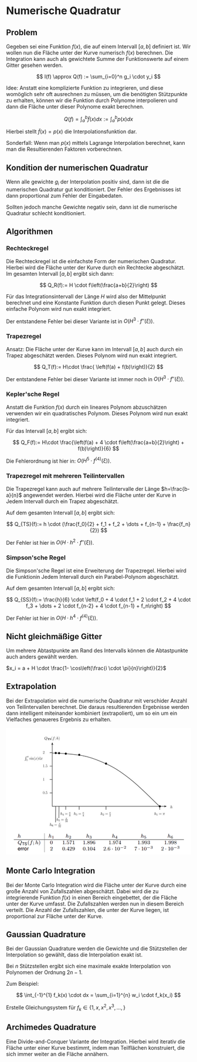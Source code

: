 # Numerische Quadratur

## Problem

Gegeben sei eine Funktion $f(x)$, die auf einem Intervall $[a,b]$ definiert ist. Wir wollen nun die Fläche unter der Kurve numerisch $f(x)$ berechnen. Die Integration kann auch als gewichtete Summe der Funktionswerte auf einem Gitter gesehen werden.

$$
I(f) \approx Q(f) := \sum_{i=0}^n g_i \cdot y_i
$$

Idee: Anstatt eine komplizierte Funktion zu integrieren, und diese womöglich sehr oft ausrechnen zu müssen, um die benötigten Stützpunkte zu erhalten, können wir die Funktion durch Polynome interpolieren und dann die Fläche unter dieser Polynome exakt berechnen.

$$
  Q(f) = \int_a^b \tilde{f}(x) dx := \int_a^b p(x) dx
$$

Hierbei stellt $\tilde{f}(x) = p(x)$ die Interpolationsfunktion dar.

Sonderfall: Wenn man $p(x)$ mittels Lagrange Interpolation berechnet, kann man die Resultierenden Faktoren vorberechnen.

## Kondition der numerischen Quadratur

Wenn alle gewichte $g_i$ der Interpolation positiv sind, dann ist die die numerischen Quadratur gut konditioniert. Der Fehler des Ergebnisses ist dann proportional zum Fehler der Eingabedaten.

Sollten jedoch manche Gewichte negativ sein, dann ist die numerische Quadratur schlecht konditioniert.

## Algorithmen

### Rechteckregel

Die Rechteckregel ist die einfachste Form der numerischen Quadratur. Hierbei wird die Fläche unter der Kurve durch ein Rechtecke abgeschätzt. Im gesamten Intervall $[a,b]$ ergibt sich dann:

$$
Q_R(f):= H \cdot f\left(\frac{a+b}{2}\right)
$$

Für das Integrationsintervall der Länge $H$ wird also der Mittelpunkt berechnet und eine Konstante Funktion durch diesen Punkt gelegt. Dieses einfache Polynom wird nun exakt integriert.

Der entstandene Fehler bei dieser Variante ist in $O(H^3 \cdot f''(\xi))$.

### Trapezregel

Ansatz: Die Fläche unter der Kurve kann im Intervall $[a,b]$ auch durch ein Trapez abgeschätzt werden. Dieses Polynom wird nun exakt integriert.

$$
Q_T(f):= H\cdot \frac{ \left(f(a) + f(b)\right)}{2}
$$

Der entstandene Fehler bei dieser Variante ist immer noch in $O(H^3 \cdot f''(\xi))$.

### Kepler'sche Regel

Anstatt die Funktion $f(x)$ durch ein lineares Polynom abzuschätzen verwenden wir ein quadratisches Polynom. Dieses Polynom wird nun exakt integriert.

Für das Intervall $[a,b]$ ergibt sich:

$$
Q_F(f):= H\cdot  \frac{\left(f(a) + 4 \cdot f\left(\frac{a+b}{2}\right) + f(b)\right)}{6}
$$

Die Fehlerordnung ist hier in: $O(H^5 \cdot f^{(4)}(\xi))$.

### Trapezregel mit mehreren Teilintervallen

Die Trapezregel kann auch auf mehrere Teilintervalle der Länge $h=\frac{b-a}{n}$ angewendet werden. Hierbei wird die Fläche unter der Kurve in Jedem Intervall durch ein Trapez abgeschätzt.

Auf dem gesamten Intervall $[a,b]$ ergibt sich:

$$
Q_{TS}(f):= h \cdot (\frac{f_0}{2} + f_1 + f_2 + \dots + f_{n-1} + \frac{f_n}{2})
$$

Der Fehler ist hier in $O(H\cdot h^2 \cdot f''(\xi))$.

### Simpson'sche Regel

Die Simpson'sche Regel ist eine Erweiterung der Trapezregel. Hierbei wird die Funktionin Jedem Intervall durch ein Parabel-Polynom abgeschätzt.

Auf dem gesamten Intervall $[a,b]$ ergibt sich:

$$
Q_{SS}(f):= \frac{h}{6} \cdot \left(f_0 + 4 \cdot f_1 + 2 \cdot f_2 + 4 \cdot f_3 + \dots + 2 \cdot f_{n-2} + 4 \cdot f_{n-1} + f_n\right)
$$

Der Fehler ist hier in $O(H\cdot h^4 \cdot f^{(4)}(\xi))$.

## Nicht gleichmäßige Gitter

Um mehrere Abtastpunkte am Rand des Intervalls können die Abtastpunkte auch anders gewählt werden.

$x_i = a + H \cdot \frac{1- \cos\left(\frac{i \cdot \pi}{n}\right)}{2}$

## Extrapolation

Bei der Extrapolation wird die numerische Quadratur mit verschider Anzahl von Teilintervallen berechnet. Die daraus resultierenden Ergebnisse werden dann intelligent miteinander kombiniert (extrapoliert), um so ein um ein Vielfaches genaueres Ergebnis zu erhalten.

![Extrapolation](images/extrapolation.png)

## Monte Carlo Integration

Bei der Monte Carlo Integration wird die Fläche unter der Kurve durch eine große Anzahl von Zufallszahlen abgeschätzt. Dabei wird die zu integrierende Funktion $f(x)$ in einen Bereich eingebettet, der die Fläche unter der Kurve umfasst. Die Zufallszahlen werden nun in diesem Bereich verteilt. Die Anzahl der Zufallszahlen, die unter der Kurve liegen, ist proportional zur Fläche unter der Kurve.

## Gaussian Quadrature

Bei der Gaussian Quadrature werden die Gewichte und die Stützstellen der Interpolation so gewählt, dass die Interpolation exakt ist.

Bei $n$ Stützstellen ergibt sich eine maximale exakte Interpolation von Polynomen der Ordnung $2n-1$.

Zum Beispiel:

$$
\int_{-1}^{1} f_k(x) \cdot dx = \sum_{i=1}^{n} w_i \cdot f_k(x_i)
$$

Erstelle Gleichungsystem für $f_k \in \{
  1, x, x^2, x^3, \dots,\}$

## Archimedes Quadrature

Eine Divide-and-Conquer Variante der Integration. Hierbei wird iterativ die Fläche unter einer Kurve bestimmt, indem man Teilflächen konstruiert, die sich immer weiter an die Fläche annähern.
